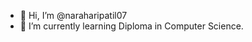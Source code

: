 - 👋 Hi, I’m @naraharipatil07
- 🌱 I’m currently learning Diploma in Computer Science.

<!---
naraharipatil07/naraharipatil07 is a ✨ special ✨ repository because its `README.md` (this file) appears on your GitHub profile.
You can click the Preview link to take a look at your changes.
--->
